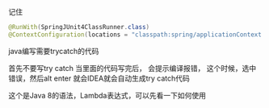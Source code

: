 记住

```java
@RunWith(SpringJUnit4ClassRunner.class)
@ContextConfiguration(locations = "classpath:spring/applicationContext.xml")
```



java编写需要trycatch的代码

首先不要写try catch
当里面的代码写完后，
会提示编译报错，
这个时候，选中错误，然后alt enter
就会IDEA就会自动生成try catch代码

这个是Java 8的语法，Lambda表达式，可以先看一下如何使用


